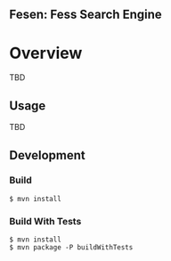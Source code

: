 Fesen: Fess Search Engine
------------------

# Overview

TBD

## Usage

TBD

## Development

### Build

```
$ mvn install
```

### Build With Tests

```
$ mvn install
$ mvn package -P buildWithTests
```

